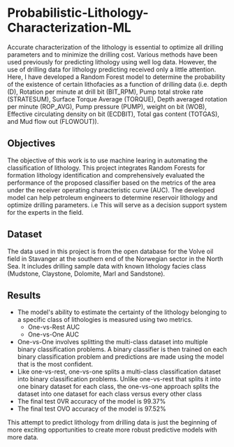 # Probabilistic-Lithology-Characterization-ML

Accurate characterization of the lithology is essential to optimize all drilling parameters and to minimize the drilling cost. Various methods have been used previously for predicting lithology using well log data. However, the use of drilling data for lithology predicting received only a little attention. Here, I have developed a Random Forest model to determine the probability of the existence of certain lithofacies as a function of drilling data (i.e. depth (D), Rotation per minute at drill bit  (BIT_RPM), Pump total stroke rate (STRATESUM), Surface Torque Average (TORQUE), Depth averaged rotation per minute (ROP_AVG), Pump pressure (PUMP),  weight on bit (WOB), Effective circulating density on bit (ECDBIT), Total gas content (TOTGAS), and Mud flow out (FLOWOUT)).


## Objectives

The objective of this work is to use machine learing in automating the classification of lithology. This project integrates Random Forests for formation lithology identification and comprehensively evaluated the performance of the proposed classifier based on the metrics of  the area under the receiver operating characteristic curve (AUC). The developed model can help petroleum engineers to determine reservoir lithology and optimize drilling parameters. i.e This will serve as a decision support system for the experts in the field.

## Dataset
The data used in this project is from the open database for the Volve oil field in Stavanger at the southern end of the Norwegian sector in the North Sea. It includes drilling sample data with known lithology facies class (Mudstone, Claystone, Dolomite, Marl and Sandstone). 

## Results
- The model's ability to estimate the certainty of the lithology belonging to a specific class of lithologies is measured using two metrics.
  - One-vs-Rest AUC
  - One-vs-One AUC
- One-vs-One involves splitting the multi-class dataset into multiple binary classification problems. A binary classifier is then trained on each binary classification problem and predictions are made using the model that is the most confident.
- Like one-vs-rest, one-vs-one splits a multi-class classification dataset into binary classification problems. Unlike one-vs-rest that splits it into one binary dataset for each class, the one-vs-one approach splits the dataset into one dataset for each class versus every other class
- The final test 0VR accuracy of the model is 99.37%
- The final test OVO accuracy of the model is 97.52%


This attempt to predict lithology from drilling data is just the beginning of more exciting opportunities to create more robust predictive models with more data.
